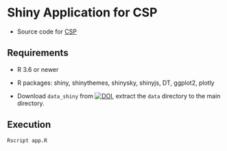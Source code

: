 # Shiny Application for CSP

- Source code for [CSP](https://www.meb.ki.se/shiny/truvu/CSP/)

## Requirements

- R 3.6 or newer

- R packages: shiny, shinythemes, shinysky, shinyjs, DT, ggplot2, plotly

- Download `data_shiny` from [![DOI](https://zenodo.org/badge/DOI/10.5281/zenodo.6787033.svg)](https://doi.org/10.5281/zenodo.6787033), extract the `data` directory to the main directory.

## Execution

```
Rscript app.R
```
